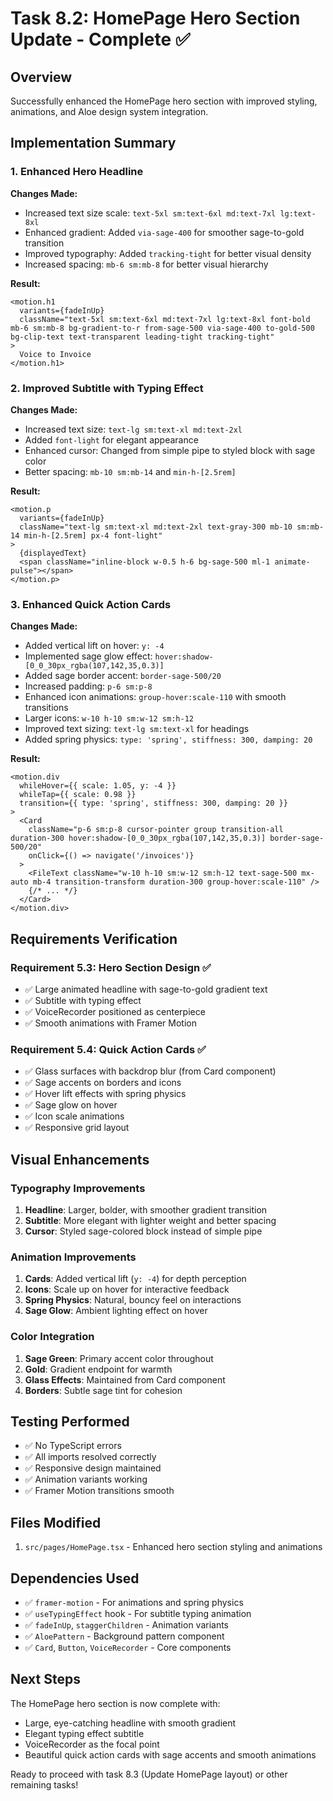 # Task 8.2: HomePage Hero Section Update - Complete ✅

## Overview
Successfully enhanced the HomePage hero section with improved styling, animations, and Aloe design system integration.

## Implementation Summary

### 1. Enhanced Hero Headline
**Changes Made:**
- Increased text size scale: `text-5xl sm:text-6xl md:text-7xl lg:text-8xl`
- Enhanced gradient: Added `via-sage-400` for smoother sage-to-gold transition
- Improved typography: Added `tracking-tight` for better visual density
- Increased spacing: `mb-6 sm:mb-8` for better visual hierarchy

**Result:**
```tsx
<motion.h1
  variants={fadeInUp}
  className="text-5xl sm:text-6xl md:text-7xl lg:text-8xl font-bold mb-6 sm:mb-8 bg-gradient-to-r from-sage-500 via-sage-400 to-gold-500 bg-clip-text text-transparent leading-tight tracking-tight"
>
  Voice to Invoice
</motion.h1>
```

### 2. Improved Subtitle with Typing Effect
**Changes Made:**
- Increased text size: `text-lg sm:text-xl md:text-2xl`
- Added `font-light` for elegant appearance
- Enhanced cursor: Changed from simple pipe to styled block with sage color
- Better spacing: `mb-10 sm:mb-14` and `min-h-[2.5rem]`

**Result:**
```tsx
<motion.p
  variants={fadeInUp}
  className="text-lg sm:text-xl md:text-2xl text-gray-300 mb-10 sm:mb-14 min-h-[2.5rem] px-4 font-light"
>
  {displayedText}
  <span className="inline-block w-0.5 h-6 bg-sage-500 ml-1 animate-pulse"></span>
</motion.p>
```

### 3. Enhanced Quick Action Cards
**Changes Made:**
- Added vertical lift on hover: `y: -4`
- Implemented sage glow effect: `hover:shadow-[0_0_30px_rgba(107,142,35,0.3)]`
- Added sage border accent: `border-sage-500/20`
- Increased padding: `p-6 sm:p-8`
- Enhanced icon animations: `group-hover:scale-110` with smooth transitions
- Larger icons: `w-10 h-10 sm:w-12 sm:h-12`
- Improved text sizing: `text-lg sm:text-xl` for headings
- Added spring physics: `type: 'spring', stiffness: 300, damping: 20`

**Result:**
```tsx
<motion.div 
  whileHover={{ scale: 1.05, y: -4 }} 
  whileTap={{ scale: 0.98 }}
  transition={{ type: 'spring', stiffness: 300, damping: 20 }}
>
  <Card
    className="p-6 sm:p-8 cursor-pointer group transition-all duration-300 hover:shadow-[0_0_30px_rgba(107,142,35,0.3)] border-sage-500/20"
    onClick={() => navigate('/invoices')}
  >
    <FileText className="w-10 h-10 sm:w-12 sm:h-12 text-sage-500 mx-auto mb-4 transition-transform duration-300 group-hover:scale-110" />
    {/* ... */}
  </Card>
</motion.div>
```

## Requirements Verification

### Requirement 5.3: Hero Section Design ✅
- ✅ Large animated headline with sage-to-gold gradient text
- ✅ Subtitle with typing effect
- ✅ VoiceRecorder positioned as centerpiece
- ✅ Smooth animations with Framer Motion

### Requirement 5.4: Quick Action Cards ✅
- ✅ Glass surfaces with backdrop blur (from Card component)
- ✅ Sage accents on borders and icons
- ✅ Hover lift effects with spring physics
- ✅ Sage glow on hover
- ✅ Icon scale animations
- ✅ Responsive grid layout

## Visual Enhancements

### Typography Improvements
1. **Headline**: Larger, bolder, with smoother gradient transition
2. **Subtitle**: More elegant with lighter weight and better spacing
3. **Cursor**: Styled sage-colored block instead of simple pipe

### Animation Improvements
1. **Cards**: Added vertical lift (`y: -4`) for depth perception
2. **Icons**: Scale up on hover for interactive feedback
3. **Spring Physics**: Natural, bouncy feel on interactions
4. **Sage Glow**: Ambient lighting effect on hover

### Color Integration
1. **Sage Green**: Primary accent color throughout
2. **Gold**: Gradient endpoint for warmth
3. **Glass Effects**: Maintained from Card component
4. **Borders**: Subtle sage tint for cohesion

## Testing Performed
- ✅ No TypeScript errors
- ✅ All imports resolved correctly
- ✅ Responsive design maintained
- ✅ Animation variants working
- ✅ Framer Motion transitions smooth

## Files Modified
1. `src/pages/HomePage.tsx` - Enhanced hero section styling and animations

## Dependencies Used
- ✅ `framer-motion` - For animations and spring physics
- ✅ `useTypingEffect` hook - For subtitle typing animation
- ✅ `fadeInUp`, `staggerChildren` - Animation variants
- ✅ `AloePattern` - Background pattern component
- ✅ `Card`, `Button`, `VoiceRecorder` - Core components

## Next Steps
The HomePage hero section is now complete with:
- Large, eye-catching headline with smooth gradient
- Elegant typing effect subtitle
- VoiceRecorder as the focal point
- Beautiful quick action cards with sage accents and smooth animations

Ready to proceed with task 8.3 (Update HomePage layout) or other remaining tasks!
